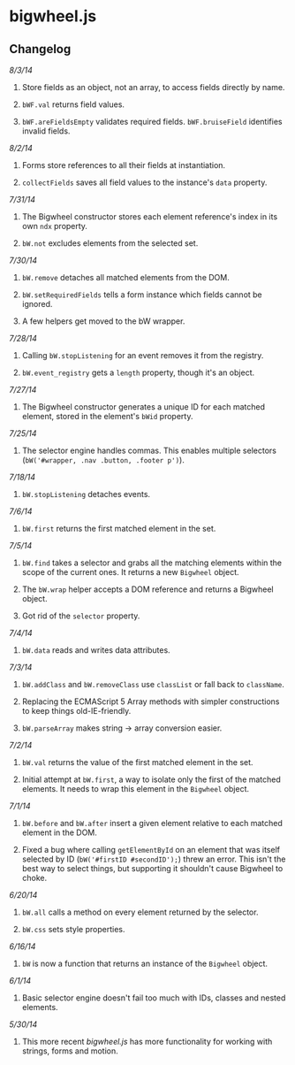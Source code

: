 bigwheel.js
===========

Changelog
---------

*8/3/14*

1. Store fields as an object, not an array, to access fields directly by name.

2. `bWF.val` returns field values.

3. `bWF.areFieldsEmpty` validates required fields. `bWF.bruiseField` identifies invalid fields.


*8/2/14*

1. Forms store references to all their fields at instantiation.

2. `collectFields` saves all field values to the instance's `data` property.


*7/31/14*

1. The Bigwheel constructor stores each element reference's index in its own `ndx` property.

2. `bW.not` excludes elements from the selected set.


*7/30/14*

1. `bW.remove` detaches all matched elements from the DOM.

2. `bW.setRequiredFields` tells a form instance which fields cannot be ignored.

3. A few helpers get moved to the bW wrapper.


*7/28/14*

1. Calling `bW.stopListening` for an event removes it from the registry.

2. `bW.event_registry` gets a `length` property, though it's an object.


*7/27/14*

1. The Bigwheel constructor generates a unique ID for each matched element, stored in the element's `bWid` property.


*7/25/14*

1. The selector engine handles commas. This enables multiple selectors (`bW('#wrapper, .nav .button, .footer p')`).


*7/18/14*

1. `bW.stopListening` detaches events.


*7/6/14*

1. `bW.first` returns the first matched element in the set.


*7/5/14*

1. `bW.find` takes a selector and grabs all the matching elements within the scope of the current ones. It returns a new `Bigwheel` object.

2. The `bW.wrap` helper accepts a DOM reference and returns a Bigwheel object.

3. Got rid of the `selector` property.


*7/4/14*

1. `bW.data` reads and writes data attributes.


*7/3/14*

1. `bW.addClass` and `bW.removeClass` use `classList` or fall back to `className`. 

2. Replacing the ECMAScript 5 Array methods with simpler constructions to keep things old-IE-friendly.

3. `bW.parseArray` makes string -> array conversion easier.


*7/2/14*

1. `bW.val` returns the value of the first matched element in the set.

2. Initial attempt at `bW.first`, a way to isolate only the first of the matched elements. It needs to wrap this element in the `Bigwheel` object.



*7/1/14*

1. `bW.before` and `bW.after` insert a given element relative to each matched element in the DOM.

2. Fixed a bug where calling `getElementById` on an element that was itself selected by ID (`bW('#firstID #secondID');`) threw an error. This isn't the best way to select things, but supporting it shouldn't cause Bigwheel to choke.



*6/20/14*

1. `bW.all` calls a method on every element returned by the selector.

2. `bW.css` sets style properties.



*6/16/14*

1. `bW` is now a function that returns an instance of the `Bigwheel` object.



*6/1/14*

1. Basic selector engine doesn't fail too much with IDs, classes and nested elements.



*5/30/14*

1. This more recent *bigwheel.js* has more functionality for working with strings, forms and motion.
